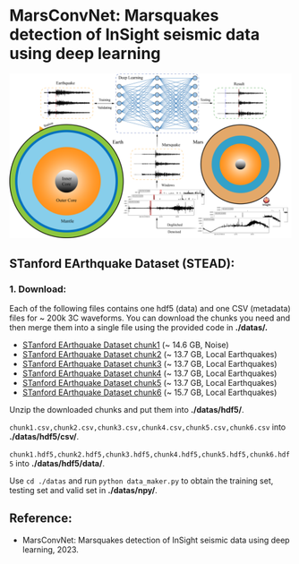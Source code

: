 # MarsConvNet: Marsquakes detection of InSight seismic data using deep learning

![readme1](image/README/readme1.png)

## STanford EArthquake Dataset (STEAD):

### 1. Download:

Each of the following files contains one hdf5 (data) and one CSV (metadata) files for ~ 200k 3C waveforms. You can download the chunks you need and then merge them into a single file using the provided code in **./datas/.**

* [STanford EArthquake Dataset chunk1](https://drive.google.com/file/d/1sgLd3eVIrTMcuWtOQRN1fGmiNQ7vc227/view) (~ 14.6 GB, Noise)
* [STanford EArthquake Dataset chunk2](https://drive.google.com/file/d/1ONNNtiOwFodAAeV-ZWp_-gtWhRcYgU_E/view) (~ 13.7 GB, Local Earthquakes)
* [STanford EArthquake Dataset chunk3](https://drive.google.com/file/d/15bt3WS-mQJmkVY4VOb5LYk45xQBYtkoM/view) (~ 13.7 GB, Local Earthquakes)
* [STanford EArthquake Dataset chunk4](https://drive.google.com/file/d/12Rw-WI9T21g0hrqtF1KiETYzV4rz177k/view) (~ 13.7 GB, Local Earthquakes)
* [STanford EArthquake Dataset chunk5](https://drive.google.com/file/d/1rR6bbqu1yE8N_EVIb3kH3wzPPVLFerFX/view) (~ 13.7 GB, Local Earthquakes)
* [STanford EArthquake Dataset chunk6](https://drive.google.com/file/d/1QfONZf8TBuQlkvKjwJgVMgZub4RDUkH9/view) (~ 15.7 GB, Local Earthquakes)

Unzip the downloaded chunks and put them into **./datas/hdf5/**.

`chunk1.csv,chunk2.csv,chunk3.csv,chunk4.csv,chunk5.csv,chunk6.csv` into **./datas/hdf5/csv/**.

`chunk1.hdf5,chunk2.hdf5,chunk3.hdf5,chunk4.hdf5,chunk5.hdf5,chunk6.hdf5` into **./datas/hdf5/data/**.

Use `cd ./datas` and run `python data_maker.py` to obtain the training set, testing set and valid set in **./datas/npy/**.

## Reference:

* MarsConvNet: Marsquakes detection of InSight seismic data using deep learning, 2023.
